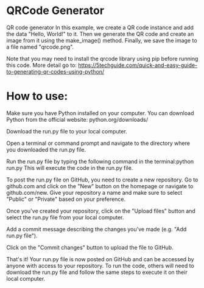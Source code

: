 # QRCode Generator
QR code generator 
In this example, we create a QR code instance and add the data "Hello, World!" to it. Then we generate the QR code and create an image from it using the make_image() method. Finally, we save the image to a file named "qrcode.png".

Note that you may need to install the qrcode library using pip before running this code.
More detail go to: https://5techguide.com/quick-and-easy-guide-to-generating-qr-codes-using-python/
# How to use:
Make sure you have Python installed on your computer. You can download Python from the official website: python.org/downloads/

Download the run.py file to your local computer.

Open a terminal or command prompt and navigate to the directory where you downloaded the run.py file.

Run the run.py file by typing the following command in the terminal:python run.py
This will execute the code in the run.py file.

To post the run.py file on GitHub, you need to create a new repository. Go to github.com and click on the "New" button on the homepage or navigate to github.com/new. Give your repository a name and make sure to select "Public" or "Private" based on your preference.

Once you've created your repository, click on the "Upload files" button and select the run.py file from your local computer.

Add a commit message describing the changes you've made (e.g. "Add run.py file").

Click on the "Commit changes" button to upload the file to GitHub.

That's it! Your run.py file is now posted on GitHub and can be accessed by anyone with access to your repository. To run the code, others will need to download the run.py file and follow the same steps to execute it on their local computer.
